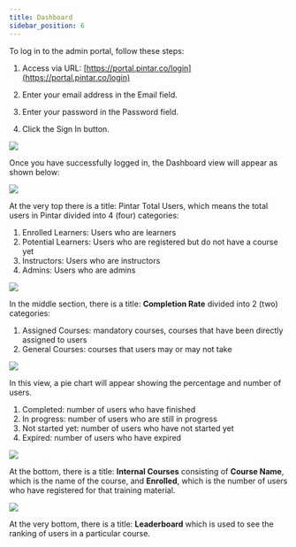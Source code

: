 ```yaml
---
title: Dashboard
sidebar_position: 6
---
```


To log in to the admin portal, follow these steps:

1. Access via URL: [https://portal.pintar.co/login](https://portal.pintar.co/login)

2. Enter your email address in the Email field.

3. Enter your password in the Password field.

4. Click the Sign In button.

![](/img/enterprise-admin-dashboard-1.png)

Once you have successfully logged in, the Dashboard view will appear as shown below:

![](/img/enterprise-admin-dashboard-2.png)

At the very top there is a title: Pintar Total Users, which means the total users in Pintar divided into 4 (four) categories:

1. Enrolled Learners: Users who are learners
2. Potential Learners: Users who are registered but do not have a course yet
3. Instructors: Users who are instructors
4. Admins: Users who are admins

![](/img/enterprise-admin-dashboard-3.png)

In the middle section, there is a title: **Completion Rate** divided into 2 (two) categories:

1. Assigned Courses: mandatory courses, courses that have been directly assigned to users
2. General Courses: courses that users may or may not take

![](/img/enterprise-admin-dashboard-4.png)

In this view, a pie chart will appear showing the percentage and number of users.

1. Completed: number of users who have finished
2. In progress: number of users who are still in progress
3. Not started yet: number of users who have not started yet
4. Expired: number of users who have expired

![](/img/enterprise-admin-dashboard-5.png)

At the bottom, there is a title: **Internal Courses** consisting of **Course Name**, which is the name of the course, and **Enrolled**, which is the number of users who have registered for that training material.

![](/img/enterprise-admin-dashboard-6.png)

At the very bottom, there is a title: **Leaderboard** which is used to see the ranking of users in a particular course.